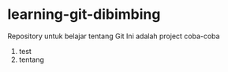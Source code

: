 # learning-git-dibimbing
Repository untuk belajar tentang Git
Ini adalah project coba-coba

1. test
2. tentang